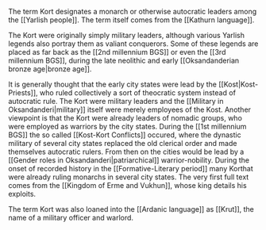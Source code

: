 The term Kort designates a monarch or otherwise autocratic leaders among the [[Yarlish people]]. The term itself comes from the [[Kathurn language]]. 

The Kort were originally simply military leaders, although various Yarlish legends also portray them as valiant conquerors. Some of these legends are placed as far back as the [[2nd millennium BGS]] or even the [[3rd millennium BGS]], during the late neolithic and early [[Oksandanderian bronze age|bronze age]]. 

It is generally thought that the early city states were lead by the [[Kost|Kost-Priests]], who ruled collectively a sort of theocratic system instead of autocratic rule. The Kort were military leaders and the [[Military in Oksandanderi|military]] itself were merely employees of the Kost. Another viewpoint is that the Kort were already leaders of nomadic groups, who were employed as warriors by the city states. During the [[1st millennium BGS]] the so called [[Kost-Kort Conflicts]] occured, where the dynastic military of several city states replaced the old clerical order and made themselves autocratic rulers. From then on the cities would be lead by a [[Gender roles in Oksandanderi|patriarchical]] warrior-nobility. During the onset of recorded history in the [[Formative-Literary period]] many Korthat were already ruling monarchs in several city states. The very first full text comes from the [[Kingdom of Erme and Vukhun]], whose king details his exploits. 

The term Kort was also loaned into the [[Ardanic language]] as [[Krut]], the name of a military officer and warlord. 
